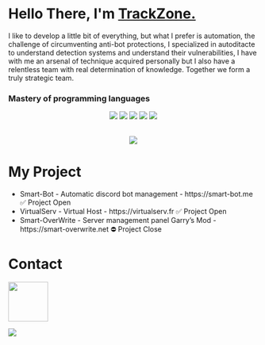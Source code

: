 <h1 align="left"><strong> Hello There, I'm <a href="https://smart-bot.me">TrackZone.</a></strong></h1>
<p>I like to develop a little bit of everything, but what I prefer is automation, the challenge of circumventing anti-bot protections, I specialized in autoditacte to understand detection systems and understand their vulnerabilities, I have with me an arsenal of technique acquired personally but I also have a relentless team with real determination of knowledge. Together we form a truly strategic team.</p>
<h3 align="left">
  <strong>Mastery of programming languages</strong>
</h3>
<div align="center">
  <img src="https://github.com/abranhe/programming-languages-logos/blob/master/src/html/html_64x64.png">
  <img src="https://github.com/abranhe/programming-languages-logos/blob/master/src/javascript/javascript_64x64.png">
  <img src="https://github.com/abranhe/programming-languages-logos/blob/master/src/php/php_64x64.png">
  <img src="https://github.com/abranhe/programming-languages-logos/blob/master/src/css/css_64x64.png">
  <img src="https://github.com/abranhe/programming-languages-logos/blob/master/src/lua/lua_64x64.png">
</div>

<br>

<p align="center">
    <img src="https://github-readme-stats.vercel.app/api?username=TrackZoneV2&show_icons=true">
</p>

<h1 align="left"><strong> My Project</strong></h1>
<ul>
  <li>Smart-Bot - Automatic discord bot management - https://smart-bot.me ✅ Project Open</li>
  <li>VirtualServ - Virtual Host - https://virtualserv.fr ✅ Project Open</li>
  <li>Smart-OverWrite - Server management panel Garry’s Mod - https://smart-overwrite.net ⛔️ Project Close</li>
</ul>

<h1 align="left"><strong> Contact</strong></h1>

<img src="https://discord.c99.nl/widget/theme-1/882018737014841435.png" height="80">

![](https://visitor-badge.glitch.me/badge?page_id=TrackZoneV2)
